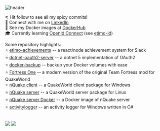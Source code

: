 ![header](https://capsule-render.vercel.app/api?type=slice&color=auto&height=380&section=header&text=Howdy%20🤠&fontSize=80&fontAlign=60&fontAlignY=35&rotate=23)

↖️ Hit follow to see all my spicy commits!<br />
🤝 Connect with me on [LinkedIn](https://www.linkedin.com/in/niclaslindstedt/)<br />
👀 See my Docker images at [DockerHub](https://hub.docker.com/u/niclaslindstedt)<br />
🎓 Currently learning [OpenId Connect](https://openid.net/connect/) (see [etimo-id](https://github.com/Etimo/etimo-id))<br />

Some repository highlights:<br />
⭐ [etimo-achievements](https://github.com/Etimo/etimo-achievements) -- a react/node achievement system for Slack<br />
⭐ [dotnet-oauth2-server](https://github.com/niclaslindstedt/dotnet-oauth2-server) -- a dotnet 5 implementation of OAuth2<br />
⭐ [docker-backup](https://github.com/niclaslindstedt/docker-backup) -- backup your Docker volumes with ease<br />
⭐ [Fortress One](https://github.com/FortressOne/server-qwprogs) -- a modern version of the original Team Fortress mod for QuakeWorld<br />
⭐ [nQuake client](https://github.com/nQuake/client-win32) -- a QuakeWorld client package for Windows<br />
⭐ [nQuake server](https://github.com/nQuake/server-linux) -- a QuakeWorld server package for Linux<br />
⭐ [nQuake server Docker](https://hub.docker.com/r/niclaslindstedt/nquakesv) -- a Docker image of nQuake server<br />
⭐ [activitylogger](https://github.com/niclaslindstedt/activitylogger) -- an activity logger for Windows written in C#<br />

<br>

<div>
<a href="https://github-readme-stats.vercel.app/api?username=niclaslindstedt&theme=dracula&show_icons=true">
  <img  align="left" src="https://github-readme-stats.vercel.app/api?username=niclaslindstedt&theme=dracula&show_icons=true&count_private=true" />
</a>
<a href="https://github-readme-stats.vercel.app/api/top-langs/?username=niclaslindstedt&theme=dracula">
  <img align="left" src="https://github-readme-stats.vercel.app/api/top-langs/?username=niclaslindstedt&theme=dracula&count_private=true" />
</a>
</div>
